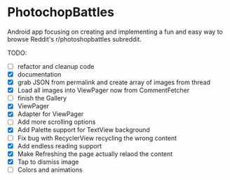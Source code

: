 # PhotochopBattles

Android app focusing on creating and implementing a fun and easy way to browse Reddit's r/photoshopbattles subreddit.

TODO:
- [ ] refactor and cleanup code
- [x] documentation
- [x] grab JSON from permalink and create array of images from thread
 - [x] Load all images into ViewPager now from CommentFetcher
- [ ] finish the Gallery
-   [x] ViewPager
-   [x] Adapter for ViewPager
- [ ] Add more scrolling options
- [x] Add Palette support for TextView background
 - [ ] Fix bug with RecyclerView recycling the wrong content
- [x] Add endless reading support 
- [x] Make Refreshing the page actually relaod the content
- [x] Tap to dismiss image
- [ ] Colors and animations

